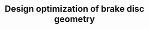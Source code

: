 ---
link: /designopt/projects/2016/desopt_2016_04.pdf
title: Design optimization of brake disc geometry
authors: A. Durgude, A. Vipradas, S. Kishore, S. Nimse
year: 2016
categories: 598studentproject
---